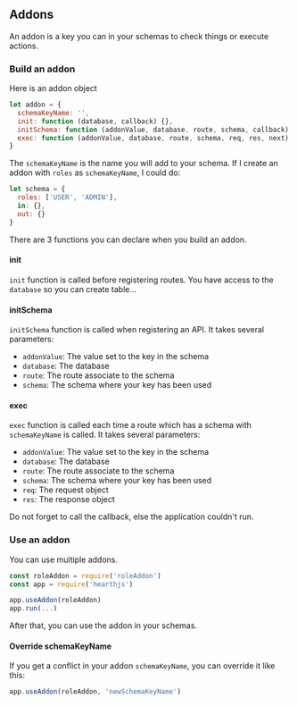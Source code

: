 ## Addons

An addon is a key you can in your schemas to check things or execute actions.

### Build an addon

Here is an addon object

```js
let addon = {
  schemaKeyName: '',
  init: function (database, callback) {},
  initSchema: function (addonValue, database, route, schema, callback) {},
  exec: function (addonValue, database, route, schema, req, res, next) {}
}
```

The `schemaKeyName` is the name you will add to your schema. If I create an addon with `roles` as `schemaKeyName`, I could do:

```js
let schema = {
  roles: ['USER', 'ADMIN'],
  in: {},
  out: {}
}
```

There are 3 functions you can declare when you build an addon.

#### init

`init` function is called before registering routes. You have access to the `database` so you can create table...

#### initSchema

`initSchema` function is called when registering an API. It takes several parameters:

- `addonValue`: The value set to the key in the schema
- `database`: The database
- `route`: The route associate to the schema
- `schema`: The schema where your key has been used

#### exec

`exec` function is called each time a route which has a schema with `schemaKeyName` is called. It takes several parameters:

- `addonValue`: The value set to the key in the schema
- `database`: The database
- `route`: The route associate to the schema
- `schema`: The schema where your key has been used
- `req`: The request object
- `res`: The response object

Do not forget to call the callback, else the application couldn't run.

### Use an addon

You can use multiple addons.

```js
const roleAddon = require('roleAddon')
const app = require('hearthjs')

app.useAddon(roleAddon)
app.run(...)
```

After that, you can use the addon in your schemas.

#### Override schemaKeyName

If you get a conflict in your addon `schemaKeyName`, you can override it like this:

```js
app.useAddon(roleAddon, 'newSchemaKeyName')
```
